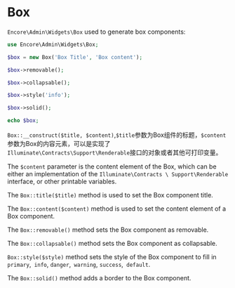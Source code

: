 # Box

`Encore\Admin\Widgets\Box` used to generate box components:

```php
use Encore\Admin\Widgets\Box;

$box = new Box('Box Title', 'Box content');

$box->removable();

$box->collapsable();

$box->style('info');

$box->solid();

echo $box;

```

`Box::__construct($title, $content)`,`$title`参数为Box组件的标题，`$content`参数为Box的内容元素，可以是实现了`Illuminate\Contracts\Support\Renderable`接口的对象或者其他可打印变量。

The `$content` parameter is the content element of the Box, which can be either an implementation of the `Illuminate\Contracts \ Support\Renderable` interface, or other printable variables.

The `Box::title($title)` method is used to set the Box component title.

The `Box::content($content)` method is used to set the content element of a Box component.

The `Box::removable()` method sets the Box component as removable.

The `Box::collapsable()` method sets the Box component as collapsable.

`Box::style($style)` method sets the style of the Box component to fill in `primary`,` info`, `danger`,` warning`, `success`,` default`.

The `Box::solid()` method adds a border to the Box component.


